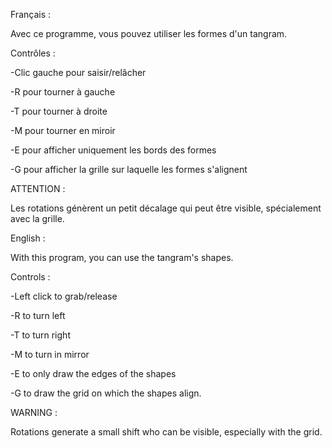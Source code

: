Français :

Avec ce programme, vous pouvez utiliser les formes d'un tangram.


Contrôles :

-Clic gauche pour saisir/relâcher

-R pour tourner à gauche

-T pour tourner à droite

-M pour tourner en miroir

-E pour afficher uniquement les bords des formes

-G pour afficher la grille sur laquelle les formes s'alignent


ATTENTION :

Les rotations génèrent un petit décalage qui peut être visible, spécialement avec la grille.



English :

With this program, you can use the tangram's shapes.


Controls :

-Left click to grab/release

-R to turn left

-T to turn right

-M to turn in mirror

-E to only draw the edges of the shapes

-G to draw the grid on which the shapes align.


WARNING :

Rotations generate a small shift who can be visible, especially with the grid.